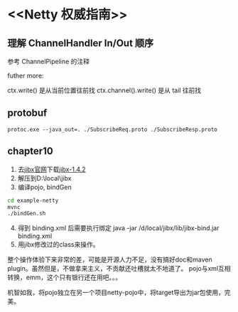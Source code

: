 # <<Netty 权威指南>>

## 理解 ChannelHandler In/Out 顺序
参考 ChannelPipeline 的注释

futher more: 

ctx.write() 是从当前位置往前找
ctx.channel().write() 是从 tail 往前找

## protobuf
`protoc.exe --java_out=. ./SubscribeReq.proto ./SubscribeResp.proto`

## chapter10
1. 去[jibx官网](https://jibx.sourceforge.io/fromcode/bindgen-example1.html)下载[jibx-1.4.2](https://sourceforge.net/projects/jibx/files/)
2. 解压到D:\local\jibx
3. 编译pojo, bindGen

```sh
cd example-netty
mvnc
./bindGen.sh
```

4. 得到 binding.xml 后需要执行绑定 
java -jar /d/local/jibx/lib/jibx-bind.jar binding.xml
5. 用jibx修改过的class来操作。

整个操作体验下来非常的差，可能是开源人力不足，没有搞好doc和maven plugin。虽然但是，不做拿来主义，不贡献还吐槽就太不地道了。
pojo与xml互相转换，emm，这个只有银行还在用吧。。。

机智如我，将pojo独立在另一个项目netty-pojo中，将target导出为jar包使用，完美。